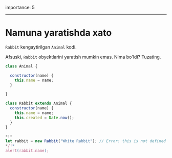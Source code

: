 importance: 5

---

# Namuna yaratishda xato

`Rabbit` kengaytirilgan `Animal` kodi.

Afsuski, `Rabbit` obyektlarini yaratish mumkin emas. Nima bo'ldi? Tuzating.
```js run
class Animal {

  constructor(name) {
    this.name = name;
  }

}

class Rabbit extends Animal {
  constructor(name) {  
    this.name = name;
    this.created = Date.now();
  }
}

*!*
let rabbit = new Rabbit("White Rabbit"); // Error: this is not defined
*/!*
alert(rabbit.name);
```

